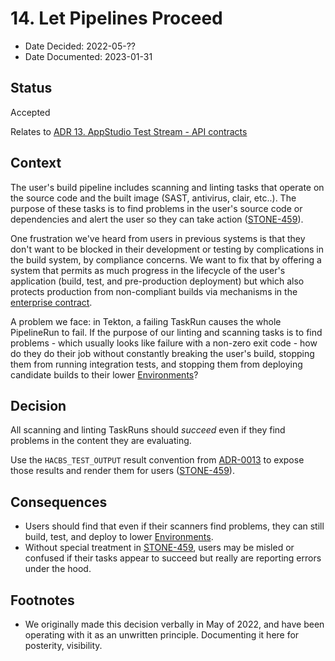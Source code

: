 # 14. Let Pipelines Proceed

* Date Decided: 2022-05-??
* Date Documented: 2023-01-31

## Status

Accepted

Relates to [ADR 13. AppStudio Test Stream - API contracts](0013-integration-service-api-contracts.html)

## Context

The user's build pipeline includes scanning and linting tasks that operate on the source code and
the built image (SAST, antivirus, clair, etc..). The purpose of these tasks is to find problems in
the user's source code or dependencies and alert the user so they can take action ([STONE-459]).

One frustration we've heard from users in previous systems is that they don't want to be blocked in
their development or testing by complications in the build system, by compliance concerns. We want
to fix that by offering a system that permits as much progress in the lifecycle of the user's
application (build, test, and pre-production deployment) but which also protects production from
non-compliant builds via mechanisms in the [enterprise contract].

A problem we face: in Tekton, a failing TaskRun causes the whole PipelineRun to fail. If the purpose
of our linting and scanning tasks is to find problems - which usually looks like failure with
a non-zero exit code - how do they do their job without constantly breaking the user's build,
stopping them from running integration tests, and stopping them from deploying candidate builds to
their lower [Environments]?

## Decision

All scanning and linting TaskRuns should *succeed* even if they find problems in the content they
are evaluating.

Use the `HACBS_TEST_OUTPUT` result convention from [ADR-0013] to expose those results and render them
for users ([STONE-459]).

## Consequences

* Users should find that even if their scanners find problems, they can still build, test, and
  deploy to lower [Environments].
* Without special treatment in [STONE-459], users may be misled or confused if their tasks appear to
  succeed but really are reporting errors under the hood.

## Footnotes

* We originally made this decision verbally in May of 2022, and have been operating with it as an
  unwritten principle. Documenting it here for posterity, visibility.

[STONE-459]: https://issues.redhat.com/browse/STONE-459
[Environments]: ../ref/application-environment-api.html#environment
[ADR-0013]: 0013-integration-service-api-contracts.html
[enterprise contract]: ../book/enterprise-contract.html
